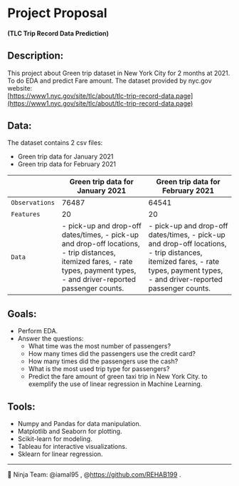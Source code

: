 # Project Proposal
#### (TLC Trip Record Data Prediction)

## Description:
This project about Green trip dataset in New York City for 2 months at 2021.
To do EDA and predict Fare amount.
The dataset provided by nyc.gov website:   
[https://www1.nyc.gov/site/tlc/about/tlc-trip-record-data.page](https://www1.nyc.gov/site/tlc/about/tlc-trip-record-data.page)     

## Data:
The dataset contains 2 csv files: 
* Green trip data for January 2021
* Green trip data for February 2021

|| Green trip data for January 2021 | Green trip data for February 2021 |
| --- | --- | --- |
| `Observations` | 76487 | 64541 |
| `Features` | 20 | 20 |
| `Data` | - pick-up and drop-off dates/times, - pick-up and drop-off locations, - trip distances, itemized fares, - rate types, payment types, - and driver-reported passenger counts. | - pick-up and drop-off dates/times, - pick-up and drop-off locations, - trip distances, itemized fares, - rate types, payment types, - and driver-reported passenger counts. |



## Goals:
* Perform EDA. 
* Answer the questions:
  - What time was the most number of passengers? 
  - How many times did the passengers use the credit card?
  - How many times did the passengers use the cash?
  - What is the most used trip type for passengers?
  - Predict the fare amount of green taxi trip in New York City.
to exemplify the use of linear regression in Machine Learning.

## Tools:
* Numpy and Pandas for data manipulation.
* Matplotlib and Seaborn for plotting.
* Scikit-learn for modeling.
* Tableau for interactive visualizations.
* Sklearn for linear regression.

---
:ninja: Ninja Team: @iamal95 , @https://github.com/REHAB199 .
